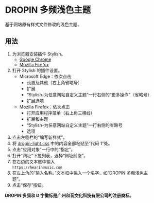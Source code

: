 # DROPIN 多频浅色主题

基于网站原有样式文件修改的浅色主题。

## 用法
1. 为浏览器安装插件 Stylish。
    - [Google Chrome](https://chrome.google.com/webstore/detail/fjnbnpbmkenffdnngjfgmeleoegfcffe)
    - [Mozilla Firefox](https://addons.mozilla.org/zh-CN/firefox/addon/stylish)
1. 打开 Stylish 的插件设置。
    - Microsoft Edge：依次点击
        - 设置及其他（右上角省略号）
        - 扩展
        - “Stylish-为任意网站自定义主题”一行右侧的“更多操作”（省略号）
        - 扩展选项
    - Mozilla Firefox：依次点击
        - 打开应用程序菜单（右上角三横线）
        - 扩展和主题
        - “Stylish-为任意网站自定义主题”一行右侧的省略号
        - 选项
1. 点击左侧栏的“编写新样式”。
1. 将 [dropin-light.css](./dropin-light.css) 中的内容全部粘贴至“代码 1”处。
1. 点击“应用对象”一行中的“指定”。
1. 打开“网址”下拉列表，选择“网址前缀”。
1. 在右边的文本框中输入  
    `https://hearinmusic.com`
1. 在左上角的“输入名称。”文本框中输入一个名字，如“DROPIN 多频浅色主题”。
1. 点击“保存”按钮。

**DROPIN 多频和 D 字徽标是广州和音文化科技有限公司的注册商标。**